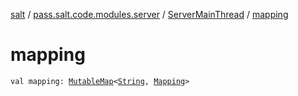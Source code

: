 [salt](../../index.md) / [pass.salt.code.modules.server](../index.md) / [ServerMainThread](index.md) / [mapping](./mapping.md)

# mapping

`val mapping: `[`MutableMap`](https://kotlinlang.org/api/latest/jvm/stdlib/kotlin.collections/-mutable-map/index.html)`<`[`String`](https://kotlinlang.org/api/latest/jvm/stdlib/kotlin/-string/index.html)`, `[`Mapping`](../../pass.salt.code.modules.server.mapping/-mapping/index.md)`>`